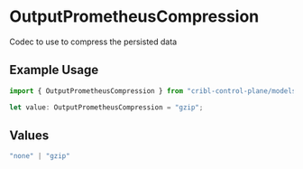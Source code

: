 # OutputPrometheusCompression

Codec to use to compress the persisted data

## Example Usage

```typescript
import { OutputPrometheusCompression } from "cribl-control-plane/models";

let value: OutputPrometheusCompression = "gzip";
```

## Values

```typescript
"none" | "gzip"
```
